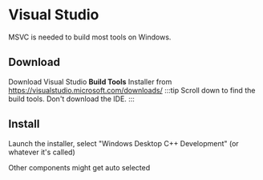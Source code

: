 # Visual Studio
MSVC is needed to build most tools on Windows.

## Download
Download Visual Studio **Build Tools** Installer from https://visualstudio.microsoft.com/downloads/
:::tip
Scroll down to find the build tools. Don't download the IDE.
:::

## Install
Launch the installer, select "Windows Desktop C++ Development" (or whatever it's called)

Other components might get auto selected

